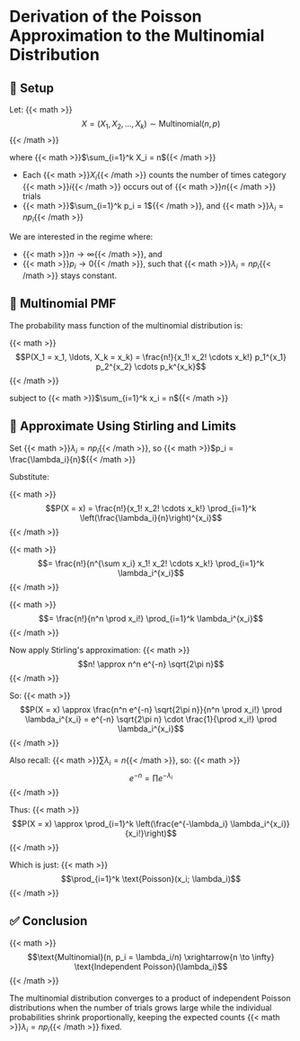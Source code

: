 # Derivation of the Poisson Approximation to the Multinomial Distribution

## 🔢 Setup

Let:
{{< math >}}$$X = (X_1, X_2, \ldots, X_k) \sim \text{Multinomial}(n, p)$${{< /math >}}

where {{< math >}}$\sum_{i=1}^k X_i = n${{< /math >}}

- Each {{< math >}}$X_i${{< /math >}} counts the number of times category {{< math >}}$i${{< /math >}} occurs out of {{< math >}}$n${{< /math >}} trials
- {{< math >}}$\sum_{i=1}^k p_i = 1${{< /math >}}, and {{< math >}}$\lambda_i = np_i${{< /math >}}

We are interested in the regime where:
- {{< math >}}$n \to \infty${{< /math >}}, and
- {{< math >}}$p_i \to 0${{< /math >}}, such that {{< math >}}$\lambda_i = np_i${{< /math >}} stays constant.

## 🧮 Multinomial PMF

The probability mass function of the multinomial distribution is:

{{< math >}}$$P(X_1 = x_1, \ldots, X_k = x_k) = \frac{n!}{x_1! x_2! \cdots x_k!} p_1^{x_1} p_2^{x_2} \cdots p_k^{x_k}$${{< /math >}}

subject to {{< math >}}$\sum_{i=1}^k x_i = n${{< /math >}}

## 🔁 Approximate Using Stirling and Limits

Set {{< math >}}$\lambda_i = np_i${{< /math >}}, so {{< math >}}$p_i = \frac{\lambda_i}{n}${{< /math >}}

Substitute:

{{< math >}}$$P(X = x) = \frac{n!}{x_1! x_2! \cdots x_k!} \prod_{i=1}^k \left(\frac{\lambda_i}{n}\right)^{x_i}$${{< /math >}}

{{< math >}}$$= \frac{n!}{n^{\sum x_i} x_1! x_2! \cdots x_k!} \prod_{i=1}^k \lambda_i^{x_i}$${{< /math >}}

{{< math >}}$$= \frac{n!}{n^n \prod x_i!} \prod_{i=1}^k \lambda_i^{x_i}$${{< /math >}}

Now apply Stirling's approximation:
{{< math >}}$$n! \approx n^n e^{-n} \sqrt{2\pi n}$${{< /math >}}

So:
{{< math >}}$$P(X = x) \approx \frac{n^n e^{-n} \sqrt{2\pi n}}{n^n \prod x_i!} \prod \lambda_i^{x_i} = e^{-n} \sqrt{2\pi n} \cdot \frac{1}{\prod x_i!} \prod \lambda_i^{x_i}$${{< /math >}}

Also recall: {{< math >}}$\sum \lambda_i = n${{< /math >}}, so:
{{< math >}}$$e^{-n} = \prod e^{-\lambda_i}$${{< /math >}}

Thus:
{{< math >}}$$P(X = x) \approx \prod_{i=1}^k \left(\frac{e^{-\lambda_i} \lambda_i^{x_i}}{x_i!}\right)$${{< /math >}}

Which is just:
{{< math >}}$$\prod_{i=1}^k \text{Poisson}(x_i; \lambda_i)$${{< /math >}}

## ✅ Conclusion

{{< math >}}$$\text{Multinomial}(n, p_i = \lambda_i/n) \xrightarrow{n \to \infty} \text{Independent Poisson}(\lambda_i)$${{< /math >}}

The multinomial distribution converges to a product of independent Poisson distributions when the number of trials grows large while the individual probabilities shrink proportionally, keeping the expected counts {{< math >}}$\lambda_i = np_i${{< /math >}} fixed.